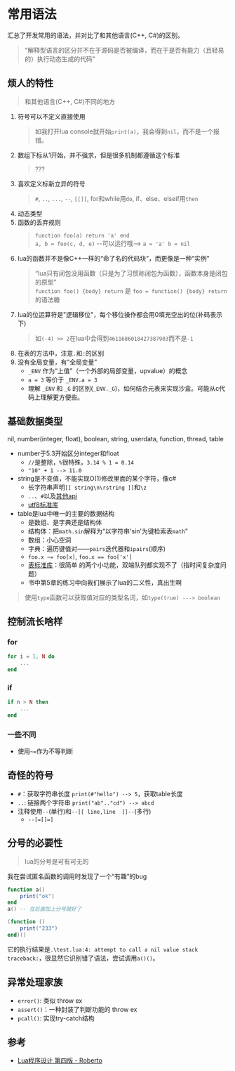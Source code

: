 # 常用语法

汇总了开发常用的语法，并对比了和其他语言(C++, C#)的区别。

> "解释型语言的区分并不在于源码是否被编译，而在于是否有能力（且轻易的）执行动态生成的代码"

## 烦人的特性

> 和其他语言(C++, C#)不同的地方

1. 符号可以不定义直接使用
    > 如我打开lua console就开始`print(a)`，我会得到`nil`，而不是一个报错。
2. 数组下标从1开始，并不强求，但是很多机制都遵循这个标准
    > ???
3. 喜欢定义标新立异的符号
    > `#`, `..`, `...`, `--`, `[[]]`, for和while用`do`, if、else、elseif用`then`
4. 动态类型
5. 函数的丢弃规则
    > `function foo(a) return 'a' end`</br>
    > `a, b = foo(c, d, e)` --可以运行哦--> `a = 'a' b = nil`
6. lua的函数并不是像C++一样的“命了名的代码块”，而更像是一种“实例”
    > “lua只有闭包没用函数（只是为了习惯称闭包为函数），函数本身是闭包的原型” </br>
    > `function foo() {body} return` 是 `foo = function() {body} return` 的语法糖
7. lua的位运算符是"逻辑移位"，每个移位操作都会用0填充空出的位(补码表示下)
    > 如`(-4) >> 2`在lua中会得到`4611686018427387903`而不是`-1`
8. 在表的方法中，注意`.`和`:`的区别
9. 没有全局变量，有“全局变量”
    - `_ENV` 作为“上值”（一个外部的局部变量，upvalue）的概念
    - `a = 3` 等价于 `_ENV.a = 3`
    -  理解 `_ENV` 和 `_G` 的区别(`_ENV._G`)，如何结合元表来实现沙盒。可能从c代码上理解更方便些。

## 基础数据类型

nil, number(integer, float), boolean, string, userdata, function, thread, table
- number于5.3开始区分integer和float
    - `//`是整除，`%`很特殊，`3.14 % 1 = 0.14`
    - `"10" + 1 --> 11.0`
- string是不变值，不能实现O(1)修改里面的某个字符，像c#
    - 长字符串声明`[[ string\n\rstring ]]`和`\z`
    - `..`、`#`以及[其他api](https://www.lua.org/manual/5.3/manual.html#6.4)
    - [utf8标准库](https://www.lua.org/manual/5.3/manual.html#6.5)
- table是lua中唯一的主要的数据结构
    - 是数组、是字典还是结构体
    - 结构体：把`math.sin`解释为“以字符串'sin'为键检索表`math`”
    - 数组：小心空洞
    - 字典：遍历键值对——`pairs`迭代器和`ipairs`(顺序)
    - `foo.x ~= foo[x]`, `foo.x == foo['x']`
    - [表标准库](https://www.lua.org/manual/5.3/manual.html#6.6)：很简单
    的两个小功能，双端队列都实现不了（指时间复杂度问题）
    - 书中第5章的练习中向我们展示了lua的二义性，真出生啊
> 使用`type`函数可以获取值对应的类型名词，如`type(true) ---> boolean`

## 控制流长啥样

### for
```lua
for i = 1, N do
    ...
end
```
### if
```lua
if n > N then
    ...
end
```

### 一些不同
- 使用`~=`作为不等判断

## 奇怪的符号

- `#`：获取字符串长度 `print(#"hello") --> 5`，获取table长度
- `..`: 链接两个字符串 `print("ab".."cd") --> abcd` 
- 注释使用`--`(单行)和`--[[ line,line  ]]--`(多行)
    - `--[=[]=]`


## 分号的必要性

> lua的分号是可有可无的

我在尝试匿名函数的调用时发现了一个“有趣”的bug

```lua
function a()
    print("ok")
end
a() -- 在后面加上分号就好了

(function ()
    print("233")
end)()
```

它的执行结果是`.\test.lua:4: attempt to call a nil value stack traceback:`，很显然它识别错了语法，尝试调用`a()()`。

## 异常处理家族

- `error()`: 类似 throw ex
- `assert()`：一种封装了判断功能的 throw ex
- `pcall()`: 实现try-catch结构

## 参考
- [Lua程序设计 第四版 - Roberto](https://www.lua.org/pil/)